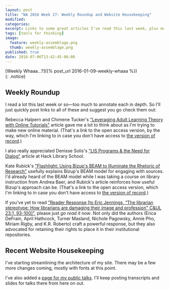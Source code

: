 ```yaml
---
layout: post
title: "WA 2016 Week 27: Weekly Roundup and Website Housekeeping"
modified:
categories: 
excerpt: Links to some great articles I've read this last week, plus mentions of a few changes here on my site.
tags: [tools for thinking]
image:
  feature: weekly-assemblage.png
  thumb: weekly-assemblage.png
published: true
date: 2016-07-06T13:42:45-06:00
---
```

  
[Weekly Whaaa…?]({% post_url 2016-01-09-weekly-whaaa %})  
{: .notice}  

## Weekly Roundup  

I read a lot this last week or so—too much to annotate each in depth. So I'll just quickly post links to all of these and suggest you go check them out:  

Rebecca Halpern and Chimene Tucker's ["Leveraging Adult Learning Theory with Online Tutorials"](http://pdxscholar.library.pdx.edu/liw_portland/Presentations/Publications/11/) <i class="ai ai-openaccess-square ai-3x"></i> article gave me a lot to think about as I'm trying to make new online material. (That's a link to the open access version, by the way, which I'm linking to in case you don't have access to [the version of record](http://dx.doi.org/10.1108/RSR-10-2014-0042).)  

I also really appreciated Denisse Solis's ["LIS Programs & the Need for Dialog"](https://hacklibraryschool.com/2016/07/06/dialogue/) article at Hack Library School.   

Kate Rubick's ["Flashlight: Using Bizup's BEAM to Illuminate the Rhetoric of Research"](http://pdxscholar.library.pdx.edu/liw_portland/Presentations/Publications/3/) <i class="ai ai-openaccess-square ai-3x"></i> usefully explains Bizup's BEAM model for engaging with sources. I'd already heard of the BEAM model while I was taking a course on library instruction from Andrea Baer, and Rubick's article reinforces how useful Bizup's approach can be. (That's a link to the open access version, which I'm linking to in case you don't have access to [the version of record](http://dx.doi.org/10.1108/RSR-10-2014-0047).)  

If you've yet to read ["Reader Response [to Eric Jennings, “The librarian stereotype: How librarians are damaging their image and profession" C&UL 23:1, 93-100]"](http://digitalcommons.unl.edu/libraryscience/339/), please just _go read it now_. Not only did the authors (Erica DeFrain, April Hathcock, Turner Masland, Nichole Pagowsky, Annie Pho, Miriam Rigby, and K.R. Roberto) craft a powerful response, but they also advocated for retaining their rights to place it in their institutional repositories.  

## Recent Website Housekeeping  

I've starting streamlining the architecture of my site. There may be a few more changes coming, mostly with fonts at this point.  

I've also added a [page for my public talks]({{site.url}}/talks/). I'll keep posting transcripts and slides for talks there from here on out.  